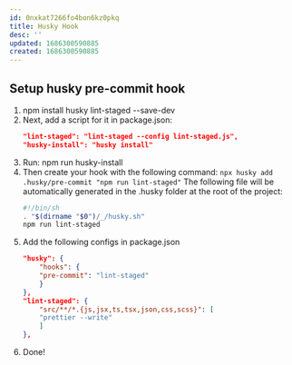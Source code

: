 ```yaml
---
id: 0nxkat7266fo4bon6kz0pkq
title: Husky Hook
desc: ''
updated: 1686300590885
created: 1686300590885
---
```

## Setup husky pre-commit hook

1. npm install husky lint-staged --save-dev
2. Next, add a script for it in package.json:
    ```json
    "lint-staged": "lint-staged --config lint-staged.js",
    "husky-install": "husky install"
    ```
3. Run: npm run husky-install
4. Then create your hook with the following command: `npx husky add .husky/pre-commit "npm run lint-staged"`
    The following file will be automatically generated in the .husky folder at the root of the project:
    ```bash
    #!/bin/sh
    . "$(dirname "$0")/_/husky.sh"
    npm run lint-staged
    ```
5. Add the following configs in package.json
    ```json
    "husky": {
        "hooks": {
        "pre-commit": "lint-staged"
        }
    },
    "lint-staged": {
        "src/**/*.{js,jsx,ts,tsx,json,css,scss}": [
        "prettier --write"
        ]
    },
    ```
  6. Done!